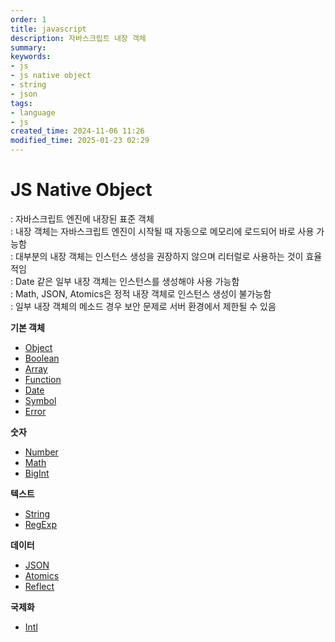 ```yaml
---
order: 1
title: javascript
description: 자바스크립트 내장 객체
summary:
keywords:
- js
- js native object
- string
- json
tags:
- language
- js
created_time: 2024-11-06 11:26
modified_time: 2025-01-23 02:29
---
```


# JS Native Object
: 자바스크립트 엔진에 내장된 표준 객체  
: 내장 객체는 자바스크립트 엔진이 시작될 때 자동으로 메모리에 로드되어 바로 사용 가능함  
: 대부분의 내장 객체는 인스턴스 생성을 권장하지 않으며 리터럴로 사용하는 것이 효율적임  
: Date 같은 일부 내장 객체는 인스턴스를 생성해야 사용 가능함  
: Math, JSON, Atomics은 정적 내장 객체로 인스턴스 생성이 불가능함  
: 일부 내장 객체의 메소드 경우 보안 문제로 서버 환경에서 제한될 수 있음  

**기본 객체**
- [Object](./js-obj-object.md)
- [Boolean](./js-obj-boolean.md)
- [Array](./js-obj-array.md)
- [Function](./js-obj-function.md)
- [Date](./js-obj-date.md)
- [Symbol](./js-obj-symbol.md)
- [Error](./js-obj-error.md)

**숫자**
- [Number](./js-obj-number.md)
- [Math](./js-obj-math.md)
- [BigInt](./js-obj-bigint.md)

**텍스트**
- [String](./js-obj-string.md)
- [RegExp](./js-obj-regexp.md)

**데이터**
- [JSON](./js-obj-json.md)
- [Atomics](./js-obj-atomics.md)
- [Reflect](./js-obj-reflect.md)

**국제화**
- [Intl](./js-obj-intl.md)